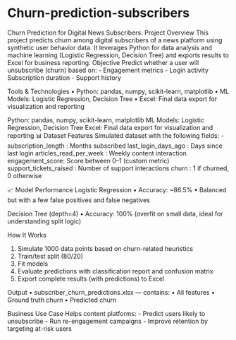 # Churn-prediction-subscribers

Churn Prediction for Digital News Subscribers:
 Project Overview
 This project predicts churn among digital subscribers of a news platform using synthetic user behavior
 data. It leverages Python for data analysis and machine learning (Logistic Regression, Decision Tree) and
 exports results to Excel for business reporting.
 Objective
 Predict whether a user will unsubscribe (churn) based on: - Engagement metrics - Login activity 
Subscription duration - Support history

 Tools & Technologies
 • Python: pandas, numpy, scikit-learn, matplotlib
 •  ML Models: Logistic Regression, Decision Tree
 •  Excel: Final data export for visualization and reporting

 Python: pandas, numpy, scikit-learn, matplotlib
 ML Models: Logistic Regression, Decision Tree
 Excel: Final data export for visualization and reporting
 📊 Dataset Features
 Simulated dataset with the following fields: - 
 subscription_length : Months subscribed 
 last_login_days_ago : Days since last login 
 articles_read_per_week : Weekly content interaction
 engagement_score: Score between 0–1 (custom metric)  
 support_tickets_raised : Number of support interactions
 churn :  1 if churned, 0 otherwise

 📈 Model Performance
 Logistic Regression
 • Accuracy: ~86.5%
 • Balanced but with a few false positives and false negatives

  Decision Tree (depth=4)
 • Accuracy: 100% (overfit on small data, ideal for understanding split logic)

 How It Works
 1. Simulate 1000 data points based on churn-related heuristics 
 2. Train/test split (80/20)
 3. Fit models
 4. Evaluate predictions with classification report and confusion matrix
 5. Export complete results (with predictions) to Excel



  Output
 • subscriber_churn_predictions.xlsx — contains:
 • All features
 • Ground truth churn 
 • Predicted churn

  
 Business Use Case
 Helps content platforms: - Predict users likely to unsubscribe - Run re-engagement campaigns - Improve  retention by 
 targeting at-risk users
